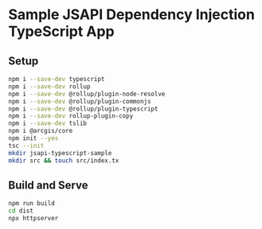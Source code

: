 # Sample JSAPI Dependency Injection TypeScript App

## Setup

```bash
npm i --save-dev typescript  
npm i --save-dev rollup
npm i --save-dev @rollup/plugin-node-resolve
npm i --save-dev @rollup/plugin-commonjs 
npm i --save-dev @rollup/plugin-typescript
npm i --save-dev rollup-plugin-copy 
npm i --save-dev tslib
npm i @arcgis/core  
npm init --yes
tsc --init
mkdir jsapi-typescript-sample
mkdir src && touch src/index.tx
```

## Build and Serve

```bash
npm run build
cd dist
npx httpserver
```
